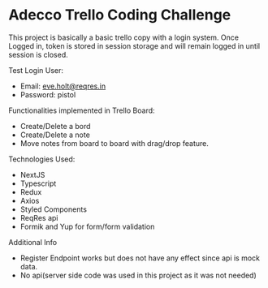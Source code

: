 # Adecco Trello Coding Challenge

This project is basically a basic trello copy with a login system.
Once Logged in, token is stored in session storage and will remain logged in until session is closed.

Test Login User:
* Email: eve.holt@reqres.in
* Password: pistol

Functionalities implemented in Trello Board:
* Create/Delete a bord
* Create/Delete a note
* Move notes from board to board with drag/drop feature.

Technologies Used:
* NextJS
* Typescript
* Redux
* Axios
* Styled Components
* ReqRes api
* Formik and Yup for form/form validation

Additional Info
* Register Endpoint works but does not have any effect since api is mock data. 
* No api(server side code was used in this project as it was not needed)